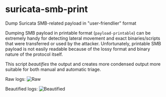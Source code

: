 # suricata-smb-print
Dump Suricata SMB-related payload in "user-friendlier" format

Dumping SMB payload in printable format (`payload-printable`) can be extremely handy for detecting lateral movement and exact binaries/scripts that were transferred or used by the attacker.
Unfortunately, printable SMB payload is not easily readable because of the lossy format and binary nature of the protocol itself.

This script *beautifies* the output and creates more condensed output more suitable for both manual and automatic triage.

Raw logs:
![Raw](https://i.imgur.com/a/BoyfWdQ.png)

Beautified logs:
![Beautified](https://i.imgur.com/a/xoYOZma.png)
